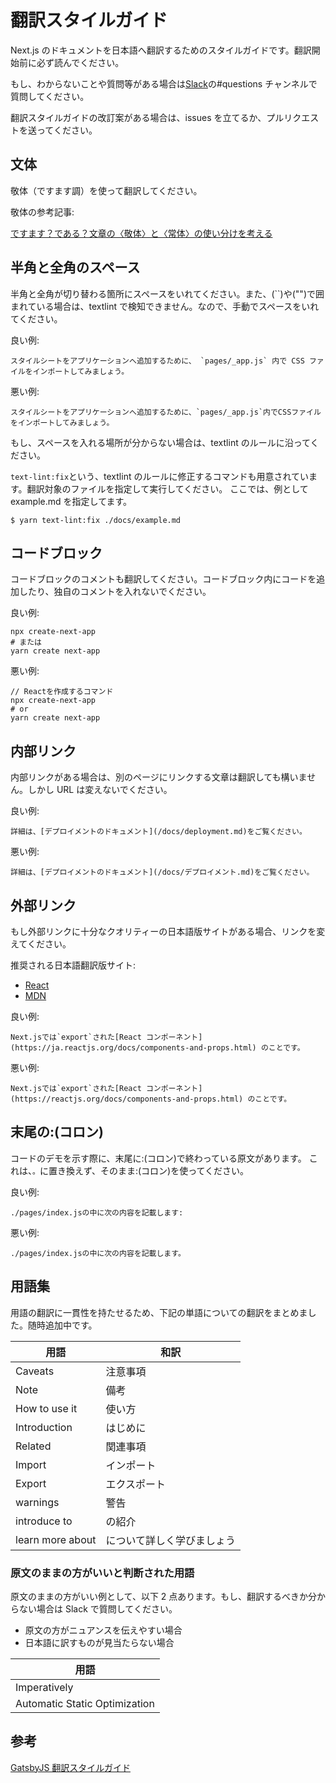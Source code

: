 # 翻訳スタイルガイド

Next.js のドキュメントを日本語へ翻訳するためのスタイルガイドです。翻訳開始前に必ず読んでください。

もし、わからないことや質問等がある場合は[Slack](https://nextjs-ja.slack.com/join/shared_invite/zt-f9knbi69-AjTZqNZpYv7knG30jPwHcQ#/)の#questions チャンネルで質問してください。

翻訳スタイルガイドの改訂案がある場合は、issues を立てるか、プルリクエストを送ってください。

## 文体

敬体（ですます調）を使って翻訳してください。

敬体の参考記事:

[ですます？である？文章の〈敬体〉と〈常体〉の使い分けを考える](https://blog.gururimichi.com/entry/2015/08/25/222628#:~:text=%E5%8F%A3%E8%AA%9E%E6%96%87%E4%BD%93%E3%81%AE%E4%B8%80%E3%80%82,%E7%94%A8%E3%81%84%E3%82%8B%E6%99%AE%E9%80%9A%E3%81%AE%E6%96%87%E7%AB%A0%E6%A7%98%E5%BC%8F%E3%80%82&text=%E8%BE%9E%E6%9B%B8%E3%82%92%E8%A6%8B%E3%82%8B%E3%81%A8%E3%80%81%E3%81%9D%E3%82%8C%E3%81%9E%E3%82%8C,%E6%9B%B8%E3%81%8D%E6%96%B9%E3%81%8C%E3%80%88%E6%95%AC%E4%BD%93%E3%80%89%E3%80%82)

## 半角と全角のスペース

半角と全角が切り替わる箇所にスペースをいれてください。また、(``)や("")で囲まれている場合は、textlint で検知できません。なので、手動でスペースをいれてください。

良い例:

```
スタイルシートをアプリケーションへ追加するために、 `pages/_app.js` 内で CSS ファイルをインポートしてみましょう。
```

悪い例:

```
スタイルシートをアプリケーションへ追加するために、`pages/_app.js`内でCSSファイルをインポートしてみましょう。
```

もし、スペースを入れる場所が分からない場合は、textlint のルールに沿ってください。

`text-lint:fix`という、textlint のルールに修正するコマンドも用意されています。翻訳対象のファイルを指定して実行してください。
ここでは、例として example.md を指定してます。

```
$ yarn text-lint:fix ./docs/example.md
```

## コードブロック

コードブロックのコメントも翻訳してください。コードブロック内にコードを追加したり、独自のコメントを入れないでください。

良い例:

```
npx create-next-app
# または
yarn create next-app
```

悪い例:

```
// Reactを作成するコマンド
npx create-next-app
# or
yarn create next-app

```

## 内部リンク

内部リンクがある場合は、別のページにリンクする文章は翻訳しても構いません。しかし URL は変えないでください。

良い例:

```
詳細は、[デプロイメントのドキュメント](/docs/deployment.md)をご覧ください。
```

悪い例:

```
詳細は、[デプロイメントのドキュメント](/docs/デプロイメント.md)をご覧ください。
```

## 外部リンク

もし外部リンクに十分なクオリティーの日本語版サイトがある場合、リンクを変えてください。

推奨される日本語翻訳版サイト:

- [React](https://ja.reactjs.org/)
- [MDN](https://developer.mozilla.org/ja/)

良い例:

```
Next.jsでは`export`された[React コンポーネント](https://ja.reactjs.org/docs/components-and-props.html) のことです。
```

悪い例:

```
Next.jsでは`export`された[React コンポーネント](https://reactjs.org/docs/components-and-props.html) のことです。
```

## 末尾の:(コロン)

コードのデモを示す際に、末尾に:(コロン)で終わっている原文があります。
これは、`。`に置き換えず、そのまま:(コロン)を使ってください。

良い例:

```
./pages/index.jsの中に次の内容を記載します:
```

悪い例:

```
./pages/index.jsの中に次の内容を記載します。
```

## 用語集

用語の翻訳に一貫性を持たせるため、下記の単語についての翻訳をまとめました。随時追加中です。

| 用語             | 和訳                       |
| ---------------- | -------------------------- |
| Caveats          | 注意事項                   |
| Note             | 備考                       |
| How to use it    | 使い方                     |
| Introduction     | はじめに                   |
| Related          | 関連事項                   |
| Import           | インポート                 |
| Export           | エクスポート               |
| warnings         | 警告                       |
| introduce to     | の紹介                     |
| learn more about | について詳しく学びましょう |

### 原文のままの方がいいと判断された用語

原文のままの方がいい例として、以下 2 点あります。もし、翻訳するべきか分からない場合は Slack で質問してください。

- 原文の方がニュアンスを伝えやすい場合
- 日本語に訳すものが見当たらない場合

| 用語                          |
| ----------------------------- |
| Imperatively                  |
| Automatic Static Optimization |

## 参考

[GatsbyJS 翻訳スタイルガイド](https://github.com/gatsbyjs/gatsby-ja/blob/master/style-guide.md)
